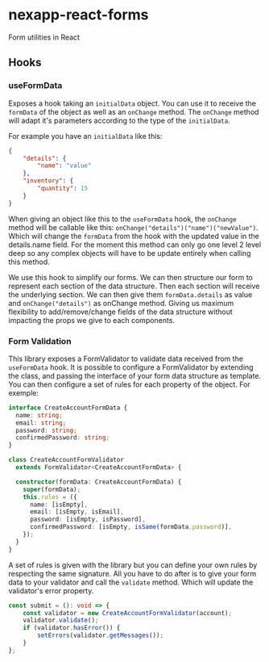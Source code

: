 # nexapp-react-forms
Form utilities in React

## Hooks
### useFormData
Exposes a hook taking an `initialData` object. You can use it to receive the `formData` of the object as well as an `onChange` method. The `onChange` method will adapt it's parameters according to the type of the `initialData`. 

For example you have an `initialData` like this: 
```json
{
    "details": {
        "name": "value"
    },
    "inventory": {
        "quantity": 15
    }
}
```
When giving an object like this to the `useFormData` hook, the `onChange` method will be callable like this: `onChange("details")("name")("newValue")`. Which will change the `formData` from the hook with the updated value in the details.name field. For the moment this method can only go one level 2 level deep so any complex objects will have to be update entirely when calling this method.

We use this hook to simplify our forms. We can then structure our form to represent each section of the data structure. Then each section will receive the underlying section. We can then give them `formData.details` as value and `onChange("details")` as onChange method. Giving us maximum flexibility to add/remove/change fields of the data structure without impacting the props we give to each components.


### Form Validation
This library exposes a FormValidator to validate data received from the `useFormData` hook. It is possible to configure a FormValidator by extending the class, and passing the interface of your form data structure as template. You can then configure a set of rules for each property of the object. For exemple: 

```typescript
interface CreateAccountFormData {
  name: string;
  email: string;
  password: string;
  confirmedPassword: string;
}

class CreateAccountFormValidator
  extends FormValidator<CreateAccountFormData> {

  constructor(formData: CreateAccountFormData) {
    super(formData);
    this.rules = ({
      name: [isEmpty],
      email: [isEmpty, isEmail],
      password: [isEmpty, isPassword],
      confirmedPassword: [isEmpty, isSame(formData.password)],
    });
  }
}
```

A set of rules is given with the library but you can define your own rules by respecting the same signature. All you have to do after is to give your form data to your validator and call the `validate` method. Which will update the validator's error property.

```typescript
const submit = (): void => {
    const validator = new CreateAccountFormValidator(account);
    validator.validate();
    if (validator.hasError()) {
        setErrors(validator.getMessages());
    }
};
```
